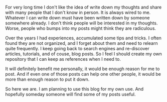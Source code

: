 <!--
.. title: Why do I post
.. slug: why-i-post
.. date: 2020-11-29 23:29:40 PST
.. tags: 
.. category: 
.. link: 
.. description: 
.. type: text
-->

For very long time I don't like the idea of write down my thoughts and share with many people that I don't know in person. It is always wired to me. Whatever I can write down must have been written down by someone somewhere already. I don't think people will be interested in my thoughts. Worse, people who bumps into my posts might think they are radiculous.

Over the years I had experiences, accumulated some tips and tricks. I often found they are not organized, and I forget about them and need to relearn quite frequently. I keep going back to search engines and re-discover articles, tutorials, and of couse, blog posts. So I feel I should create my own repository that I can keep as references when I need to.

It will definitely benefit me personally, it would be enough reason for me to post. And if even one of those posts can help one other people, it would be more than enough reason to put it down.

So here we are. I am planning to use this blog for my own use. And hopefully someday someone will find some of my posts useful.
